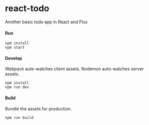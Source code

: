 # react-todo
Another basic todo app in React and Flux

#### Run

```
npm install
npm start
```

#### Develop

Webpack auto-watches client assets.
Nodemon auto-watches server assets.

```
npm install
npm run dev
```

#### Build

Bundle the assets for production.

```
npm run build
```

